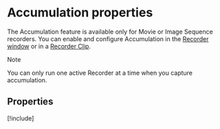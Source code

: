 # Accumulation properties

The Accumulation feature is available only for Movie or Image Sequence recorders.
You can enable and configure Accumulation in the [Recorder window](RecordingRecorderWindow.md) or in a [Recorder Clip](RecordingTimelineTrack.md).

>[!NOTE]
>You can only run one active Recorder at a time when you capture accumulation.

## Properties
[!include[](InclCaptureOptionsAccumulation.md)]

